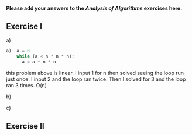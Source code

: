 #### Please add your answers to the ***Analysis of  Algorithms*** exercises here.

## Exercise I

a)

```python
a)  a = 0
    while (a < n * n * n):
      a = a + n * n
```
this problem above is linear. I input 1 for n then solved seeing the loop run just once. I input 2 and the loop ran twice. Then I solved for 3 and the loop ran 3 times. O(n)


b)


c)

## Exercise II


